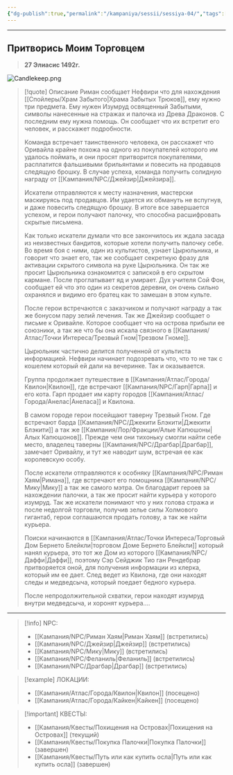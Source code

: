 ```yaml
---
{"dg-publish":true,"permalink":"/kampaniya/sessii/sessiya-04/","tags":["quest/completed","rest/long"],"created":"2025-01-08T06:43:45.989+03:00","updated":"2025-01-09T10:48:09.208+03:00"}
---
```



<hr></hr>

## Притворись Моим Торговцем
> **27 Элиасис 1492г.** 

![Candlekeep.png](/img/user/%D0%90%D1%81%D1%81%D0%B5%D1%82%D1%8B/%D0%9B%D0%BE%D0%B3%D0%BE/Candlekeep.png)


> [!quote] Описание
> Риман сообщает Нефвири что для нахождения [[Спойлеры/Храм Забытого\|Храма Забытых Трюков]], ему нужно три предмета. Ему нужен Изумруд освященный Забытыми, символы нанесенные на стражах и палочка из Древа Драконов. С последним ему нужна помощь. Он сообщает что их встретит его человек, и расскажет подробности.
> 
> Команда встречает таинственного человека, он расскажет что Оривайла крайне похожа на одного из покупателей которого им удалось поймать, и они просят притворится покупателями, расплатится фальшивыми брильянтами и повесить на продавцов следящую брошку. В случае успеха, команда получить солидную награду от [[Кампания/NPC/Джейзир\|Джейзира]].
> 
> Искатели отправляются к месту назначения, мастерски маскируясь под продавцов. Им удается их обмануть не вспугнув, и даже повесить следящую брошку. В итоге все завершается успехом, и герои получают палочку, что способна расшифровать скрытые письмена.
> 
> Как только искатели думали что все закончилось их ждала засада из неизвестных бандитов, которые хотели получить палочку себе. Во время боя с ними, один из культистов, узнает Цырюльника, и говорит что знает его, так же сообщает секретную фразу для активации скрытого символа на руке Цырюльника. Он так же просит Цырюльника ознакомится с запиской в его скрытом кармане. После проглатывает яд и умирает. Дух учителя Сой Фон, сообщает ей что это один из секретов деревни, он очень сильно охранялся и видимо его братец как то замешан в этом культе.
> 
> После герои встречаются с заказчиком и получают награду а так же бонусом пару зелий лечения. Так же Джейзир сообщает о письме к Оривайле. Которое сообщает что на острова прибыли ее союзники, а так же что бы она искала связного в [[Кампания/Атлас/Точки Интереса/Трезвый Гном\|Трезвом Гноме]].
> 
> Цырюльник частично делится полученной от культиста информацией. Нефвири начинает подозревать что, что то не так с кошелем который ей дали на вечеринке. Так и оказывается.
> 
> Группа продолжает путешествие в [[Кампания/Атлас/Города/Квилон\|Квилон]], где встречают [[Кампания/NPC/Гарп\|Гарпа]] и его кота. Гарп продает им карту городов [[Кампания/Атлас/Города/Анелас\|Анеласа]] и Квилона.
> 
> В самом городе герои посейщают таверну Трезвый Гном. Где встречают барда [[Кампания/NPC/Джекити Блэкити\|Джекити Блэкити]] а так же [[Кампания/Лор/Фракции/Алые Капюшоны\|Алых Капюшонов]]. Прежде чем они тихоньку смогли найти себе место, владелец таверны [[Кампания/NPC/Драгбар\|Драгбар]], замечает Оривайлу, и тут же наводит шум, встречая ее как королевскую особу.
> 
> После искатели отправляются к особняку [[Кампания/NPC/Риман Хаям\|Римана]], где встречают его помощника [[Кампания/NPC/Мику\|Мику]] а так же самого мэтра. Он благодарит героев за нахождении палочки, а так же просит найти курьера у которого изумруд. Так же искатели понимают что у них голова стража и после недолгой торговли, получив зелье силы Холмового гигантаб, герои соглашаются продать голову, а так же найти курьера.
> 
> Поиски начинаются в [[Кампания/Атлас/Точки Интереса/Торговый Дом Бернето Блейкли\|торговом Доме Бернето Блейкли]] который нанял курьера, это тот же Дом из которого [[Кампания/NPC/Даффи\|Даффи]], поэтому Cэр Сейджик Тио ган Рендебрар притворяется оной, для получения информации из клерка, который им ее дает. След ведет из Квилона, где они находят следы и медведсыча, который поедает бедного курьера. 
> 
> После непродолжительной схватки, герои находят изумруд внутри медведсыча, и хоронят курьера....



<hr></hr>

> [!info] NPC:
> - [[Кампания/NPC/Риман Хаям\|Риман Хаям]] (встретились)
> - [[Кампания/NPC/Джейзир\|Джейзир]] (встретились)
> - [[Кампания/NPC/Мику\|Мику]] (встретились)
> - [[Кампания/NPC/Феланиль\|Феланиль]] (встретились)
> - [[Кампания/NPC/Драгбар\|Драгбар]] (встретились)

> [!example] ЛОКАЦИИ:
> - [[Кампания/Атлас/Города/Квилон\|Квилон]] (посещено)
> - [[Кампания/Атлас/Города/Кайкен\|Кайкен]] (посещено)

> [!important] КВЕСТЫ:
> - [[Кампания/Квесты/Похищения на Островах\|Похищения на Островах]] (текущий)
> - [[Кампания/Квесты/Покупка Палочки\|Покупка Палочки]] (завершен)
> - [[Кампания/Квесты/Путь или как купить осла\|Путь или как купить осла]] (завершен)
